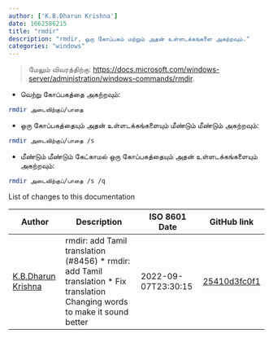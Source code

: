 ```yaml
---
author: ['K.B.Dharun Krishna']
date: 1662586215
title: "rmdir"
description: "rmdir, ஒரு கோப்பகம் மற்றும் அதன் உள்ளடக்கங்களை அகற்றவும்."
categories: "windows"
---
```

> மேலும் விவரத்திற்கு: <https://docs.microsoft.com/windows-server/administration/windows-commands/rmdir>.

- வெற்று கோப்பகத்தை அகற்றவும்:

```bash
rmdir அடைவிற்குப்/பாதை
```

- ஒரு கோப்பகத்தையும் அதன் உள்ளடக்கங்களையும் மீண்டும் மீண்டும் அகற்றவும்:

```bash
rmdir அடைவிற்குப்/பாதை /s
```

- மீண்டும் மீண்டும் கேட்காமல் ஒரு கோப்பகத்தையும் அதன் உள்ளடக்கங்களையும் அகற்றவும்:

```bash
rmdir அடைவிற்குப்/பாதை /s /q
```
List of changes to this documentation


Author | Description | ISO 8601 Date | GitHub link
------|-----|-----|-----
[K.B.Dharun Krishna](mailto:kbdharunkrishna@gmail.com) | rmdir: add Tamil translation (#8456) * rmdir: add Tamil translation * Fix translation Changing words to make it sound better | 2022-09-07T23:30:15 | [25410d3fc0f1](https://github.com/tldr-pages/tldr/commit/25410d3fc0f141ecdcfea3896f6e48cc89416de8)

